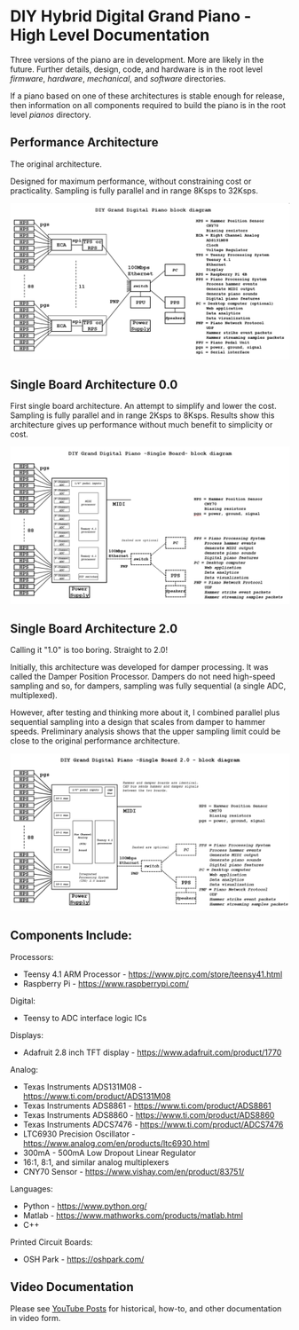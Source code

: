 # DIY Hybrid Digital Grand Piano - High Level Documentation

Three versions of the piano are in development. More are likely in the future. Further details, design, code, and hardware is in the root level *firmware*, *hardware*, *mechanical*, and *software* directories.

If a piano based on one of these architectures is stable enough for release, then information on all components required to build the piano is in the root level *pianos* directory.

## Performance Architecture
The original architecture.

Designed for maximum performance, without constraining cost or practicality. Sampling is fully parallel and in range 8Ksps to 32Ksps.

![alt text](block_diagram_performance.png)

## Single Board Architecture 0.0
First single board architecture. An attempt to simplify and lower the cost. Sampling is fully parallel and in range 2Ksps to 8Ksps. Results show this architecture gives up performance without much benefit to simplicity or cost.

![alt text](block_diagram_single_board.png)

## Single Board Architecture 2.0
Calling it "1.0" is too boring. Straight to 2.0!

Initially, this architecture was developed for damper processing. It was called the Damper Position Processor. Dampers do not need high-speed sampling and so, for dampers, sampling was fully sequential (a single ADC, multiplexed).

However, after testing and thinking more about it, I combined parallel plus sequential sampling into a design that scales from damper to hammer speeds. Preliminary analysis shows that the upper sampling limit could be close to the original performance architecture.

![alt text](block_diagram_single_board2.png)

## Components Include:

Processors:
* Teensy 4.1 ARM Processor - https://www.pjrc.com/store/teensy41.html
* Raspberry Pi - https://www.raspberrypi.com/

Digital:
* Teensy to ADC interface logic ICs

Displays:
* Adafruit 2.8 inch TFT display - https://www.adafruit.com/product/1770

Analog:
* Texas Instruments ADS131M08 - https://www.ti.com/product/ADS131M08
* Texas Instruments ADS8861 - https://www.ti.com/product/ADS8861
* Texas Instruments ADS8860 - https://www.ti.com/product/ADS8860
* Texas Instruments ADCS7476 - https://www.ti.com/product/ADCS7476
* LTC6930 Precision Oscillator - https://www.analog.com/en/products/ltc6930.html
* 300mA - 500mA Low Dropout Linear Regulator
* 16:1, 8:1, and similar analog multiplexers
* CNY70 Sensor - https://www.vishay.com/en/product/83751/

Languages:
* Python - https://www.python.org/
* Matlab - https://www.mathworks.com/products/matlab.html
* C++

Printed Circuit Boards:
* OSH Park - https://oshpark.com/

## Video Documentation

Please see [YouTube Posts](video_documentation.md) for historical, how-to, and other documentation in video form.